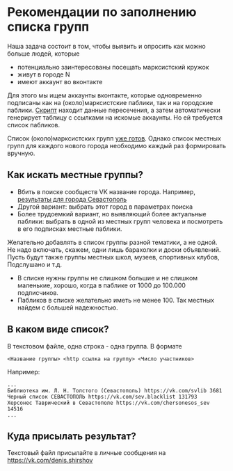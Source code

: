 # Рекомендации по заполнению списка групп

Наша задача состоит в том, чтобы выявить и опросить как можно больше людей, которые
- потенциально заинтересованы посещать марксистский кружок
- живут в городе N
- имеют аккаунт во вконтакте

Для этого мы ищем аккаунты вконтакте, которые одновременно подписаны как на (около)марксистские паблики, так и на городские паблики. [Скрипт](cmd/search_users_by_intersection.rkt) находит данные пересечения, а затем автоматически генерирует таблицу с ссылками на искомые аккаунты. Но ей требуется список пабликов.

Список (около)марксистских групп [уже готов](https://github.com/prozion/red-kgr/blob/main/sn.tree). Однако список местных групп для каждого нового города необходимо каждый раз формировать вручную.

## Как искать местные группы?

* Вбить в поиске сообществ VK название города. Например, [результаты для города Севастополь](https://vk.com/groups?act=catalog&c[per_page]=40&c[q]=Севастополь&c[section]=communities&c[sort]=6)
* Другой вариант: выбрать этот город в параметрах поиска
* Более трудоемкий вариант, но выявляющий более актуальные паблики: выбрать в одной из местных групп человека и посмотреть в его подписках местные паблики.

Желательно добавлять в список группы разной тематики, а не одной. Не надо включать, скажем, одни лишь барахолки и доски объявлений. Пусть будут также группы местных школ, музеев, спортивных клубов, Подслушано и т.д.

* В списке нужны группы не слишком большие и не слишком маленькие, хорошо, когда в паблике от 1000 до 100.000 подписчиков.
* Пабликов в списке желательно иметь не менее 100. Так местных найдем с большей надежностью.

## В каком виде список?

В текстовом файле, одна строка - одна группа. В формате

`<Название группы> <http ссылка на группу> <Число участников>`

Например:

```
...
Библиотека им. Л. Н. Толстого (Севастополь) https://vk.com/svlib 3681
Черный список СЕВАСТОПОЛЬ https://vk.com/sev.blacklist 131793
Херсонес Таврический в Севастополе https://vk.com/chersonesos_sev 14516
...
```

## Куда присылать результат?

Текстовый файл присылайте в личные сообщения на https://vk.com/denis.shirshov
